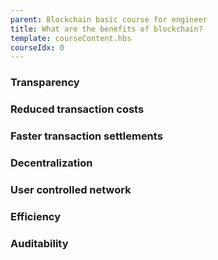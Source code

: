 ```yaml
---
parent: Blockchain basic course for engineer
title: What are the benefits of blockchain?
template: courseContent.hbs
courseIdx: 0
---
```


### Transparency
### Reduced transaction costs
### Faster transaction settlements
### Decentralization
### User controlled network
### Efficiency
### Auditability
